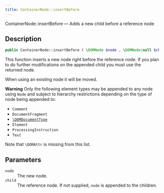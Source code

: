 ```yaml
---
title: ContainerNode::insertBefore
---
```


ContainerNode::insertBefore — Adds a new child before a reference node

## Description ##

```php
public ContainerNode::insertBefore ( \DOMNode $node , \DOMNode|null $child = null ) : \DOMNode|false
```

This function inserts a new node right before the reference node. If you plan to do further modifications on the appended child you must use the returned node.

When using an existing node it will be moved.

<div class="warning">
 <p><strong>Warning</strong> Only the following element types may be appended to any node using <code>Node</code> and subject to hierarchy restrictions depending on the type of node being appended to:</p>

 <ul>
  <li><code>Comment</code></li>
  <li><code>DocumentFragment</code></li>
  <li><a href="https://www.php.net/manual/en/class.domdocumenttype.php"><code>\DOMDocumentType</code></a></li>
  <li><code>Element</code></li>
  <li><code>ProcessingInstruction</code></li>
  <li><code>Text</code></li>
 </ul>

 <p>Note that <code>\DOMAttr</code> is missing from this list.</p>
</div>

## Parameters ##

<dl>
 <dt><code>node</code></dt>
 <dd>The new node.</dd>

 <dt><code>child</code></dt>
 <dd>The reference node. If not supplied, <code>node</code> is appended to the children.</dd>
</dl>